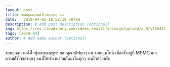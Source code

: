 ```yaml
---
layout: post
title: ขอบคุณความตั้งใจของทุกๆ คน
date:   2019-04-01 18:58:18 +0700
description: # Add post description (optional)
img: https://res.cloudinary.com/sdees-reallife/image/upload/a_0/v1554169505/IMG_7610.jpg # Add image post (optional)
tags: [2019-04]
author: # Add name author (optional)
---
```

ขอบคุณความตั้งใจทุ่มเทของครูพร ขอบคุณสตีฟทุกๆ คน ขอบคุณโทนี่ เมื่อครั้งอยู่ที่ MPMC และความตั้งใจของทุกๆ คนที่ได้ทำงานร่วมกันมาในทุกๆ งานไว้ด้วยครับ
